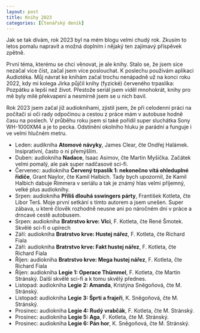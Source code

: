 ```yaml
---
layout: post
title: Knihy 2023
categories: [Čtenářský deník]
---
```


Jak se tak dívám, rok 2023 byl na mém blogu velmi chudý rok. Zkusím to letos pomalu napravit a možná doplním i nějaký ten zajímavý příspěvek zpětně.

První téma, kterému se chci věnovat, je ale knihy. Stalo se, že jsem sice nezačal více číst, začal jsem více poslouchat.
K poslechu používám aplikaci Audiotéka. Můj návrat ke knihám začal trochu nenápadně už na konci roku 2022, kdy mi 
kolega Jirka půjčil knihy (fyzické) červeného trpaslíka: Pozpátku a lepší než život. Přestože seriál jsem viděl 
mnohokrát, 
knihy pro mě byly milé překvapení a nesmírně jsem se u nich bavil.

Rok 2023 jsem začal již audioknihami, zjistil jsem, že při celodenní práci na počítači si oči rady odpočinou a 
cestou z práce mám v autobuse hodně času na poslech. V průběhu roku jsem si také pořídil super sluchátka Sony 
WH-1000XM4 a je to pecka. Odstínění okolního hluku je parádní a funguje i ve velmi hlučném metru.

* Leden: audikniha **Atomové návyky**, James Clear, čte Ondřej Halámek. Insiprativní, často o ni přemýšlím.
* Duben: audiokniha **Nadace**, Isaac Asimov, čte Martin Myšička. Začátek velmi pomalý, ale pak super nadčasové sci-fi.
* Červenec: audiokniha **Červený trpaslík 1: nekonečno vítá ohleduplné řidiče**, Grant Naylor, čte Kamil Halbich. Tady 
bych upozornil, že Kamil Halbich dabuje Rimmera v seriálu a tak je známý hlas velmi příjemný, velké plus audioknihy.
* Srpen: audiokniha **Příliš dlouhá sswingers párty**, František Kotleta, čte Libor Terš. Moje první setkání s tímto 
autorem a jsem unešen. Super zábava, u které člověk rozhodně neusne ani po náročném dni v práce a drncavé cestě 
autobusem.
* Srpen: audiokniha **Bratrstvo krve: Vlci**, F. Kotleta, čte René Šmotek. Skvělé sci-fi o upírech
* Září: audiokniha **Bratrstvo krve: Hustej nářez**, F. Kotleta, čte Richard Fiala
* Září: audiokniha **Bratrstvo krve: Fakt hustej nářez**, F. Kotleta, čte Richard Fiala
* Říjen: audiokniha **Bratrstvo krve: Mega hustej nářez**, F. Kotleta, čte Richard Fiala
* Říjen: audiokniha **Legie 1: Operace Thümmel**, F. Kotleta, čte Martin Stránský. Další skvělé sci-fi a k tomu skvělý 
přednes.
* Listopad: audiokniha **Legie 2: Amanda**, Kristýna Sněgoňová, čte M. Stránský.
* Listopad: audiokniha **Legie 3: Šprti a frajeři**, K. Sněgoňová, čte M. Stránský.
* Prosinec: audiokniha **Legie 4: Rudý vrabčák**, F. Kotleta, čte M. Stránský.
* Prosinec: audiokniha **Legie 5: Aga**, F. Kotleta, čte M. Stránský.
* Prosinec: audiokniha **Legie 6: Pán hor**, K. Sněgoňová, čte M. Stránský.


